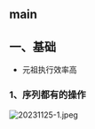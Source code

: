 ## main

## 一、基础

- 元祖执行效率高 



### 1、序列都有的操作

![20231125-1.jpeg](https://pic.imgdb.cn/item/6561be71c458853aefab1b0c.jpg)